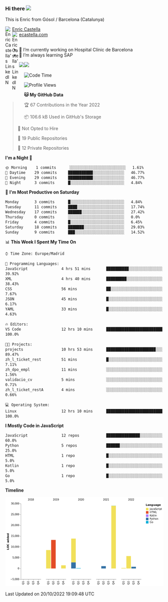 ### Hi there <img src="https://media.giphy.com/media/hvRJCLFzcasrR4ia7z/giphy.gif" width="25px">

This is Enric from Gósol / Barcelona (Catalunya) 

<a href="https://www.linkedin.com/in/enric-castella/">
  <img align="left" alt="Enric Castella's LinkedIN" width="22px" src="https://raw.githubusercontent.com/peterthehan/peterthehan/master/assets/linkedin.svg" />
  Enric Castella
</a><br>

<a href="https://www.linkedin.com/in/enric-castella/">
  <img align="left" alt="Enric Castella's LinkedIN" width="22px" src="https://cdn-icons-png.flaticon.com/128/2034/2034607.png" />
  ecastella.com
</a><br><br>

- 🔭 I’m currently working on Hospital Clínic de Barcelona
- 🌱 I’m always learning SAP

<img align="left" height="170" src="https://github-readme-stats.vercel.app/api/top-langs/?username=enric11&layout=compact">

<img height="170" src="https://github-readme-stats.vercel.app/api?username=enric11&count_private=true&show_icons=true">

<!--START_SECTION:waka-->
![Code Time](http://img.shields.io/badge/Code%20Time-95%20hrs%204%20mins-blue)

![Profile Views](http://img.shields.io/badge/Profile%20Views-0-blue)

**🐱 My GitHub Data** 

> 🏆 67 Contributions in the Year 2022
 > 
> 📦 106.6 kB Used in GitHub's Storage 
 > 
> 🚫 Not Opted to Hire
 > 
> 📜 19 Public Repositories 
 > 
> 🔑 12 Private Repositories  
 > 
**I'm a Night 🦉** 

```text
🌞 Morning    1 commits      ░░░░░░░░░░░░░░░░░░░░░░░░░   1.61% 
🌆 Daytime    29 commits     ███████████░░░░░░░░░░░░░░   46.77% 
🌃 Evening    29 commits     ███████████░░░░░░░░░░░░░░   46.77% 
🌙 Night      3 commits      █░░░░░░░░░░░░░░░░░░░░░░░░   4.84%

```
📅 **I'm Most Productive on Saturday** 

```text
Monday       3 commits      █░░░░░░░░░░░░░░░░░░░░░░░░   4.84% 
Tuesday      11 commits     ████░░░░░░░░░░░░░░░░░░░░░   17.74% 
Wednesday    17 commits     ██████░░░░░░░░░░░░░░░░░░░   27.42% 
Thursday     0 commits      ░░░░░░░░░░░░░░░░░░░░░░░░░   0.0% 
Friday       4 commits      █░░░░░░░░░░░░░░░░░░░░░░░░   6.45% 
Saturday     18 commits     ███████░░░░░░░░░░░░░░░░░░   29.03% 
Sunday       9 commits      ███░░░░░░░░░░░░░░░░░░░░░░   14.52%

```


📊 **This Week I Spent My Time On** 

```text
⌚︎ Time Zone: Europe/Madrid

💬 Programming Languages: 
JavaScript               4 hrs 51 mins       ██████████░░░░░░░░░░░░░░░   39.92% 
XML                      4 hrs 40 mins       █████████░░░░░░░░░░░░░░░░   38.43% 
CSS                      56 mins             ██░░░░░░░░░░░░░░░░░░░░░░░   7.67% 
JSON                     45 mins             █░░░░░░░░░░░░░░░░░░░░░░░░   6.17% 
YAML                     33 mins             █░░░░░░░░░░░░░░░░░░░░░░░░   4.63%

🔥 Editors: 
VS Code                  12 hrs 10 mins      █████████████████████████   100.0%

🐱‍💻 Projects: 
projects                 10 hrs 53 mins      ██████████████████████░░░   89.47% 
zh_l_ticket_rest         51 mins             █░░░░░░░░░░░░░░░░░░░░░░░░   7.11% 
zh_dpo_empl              11 mins             ░░░░░░░░░░░░░░░░░░░░░░░░░   1.56% 
validacio_cv             5 mins              ░░░░░░░░░░░░░░░░░░░░░░░░░   0.71% 
zh_l_ticket_restA        4 mins              ░░░░░░░░░░░░░░░░░░░░░░░░░   0.66%

💻 Operating System: 
Linux                    12 hrs 10 mins      █████████████████████████   100.0%

```

**I Mostly Code in JavaScript** 

```text
JavaScript               12 repos            ███████████████░░░░░░░░░░   60.0% 
Python                   5 repos             ██████░░░░░░░░░░░░░░░░░░░   25.0% 
HTML                     1 repo              █░░░░░░░░░░░░░░░░░░░░░░░░   5.0% 
Kotlin                   1 repo              █░░░░░░░░░░░░░░░░░░░░░░░░   5.0% 
Go                       1 repo              █░░░░░░░░░░░░░░░░░░░░░░░░   5.0%

```


**Timeline**

![Chart not found](https://raw.githubusercontent.com/enric11/enric11/main/charts/bar_graph.png) 


 Last Updated on 20/10/2022 19:09:48 UTC
<!--END_SECTION:waka-->

<!-- ![](https://visitor-badge.glitch.me/badge?page_id=enric11.enric11) -->
